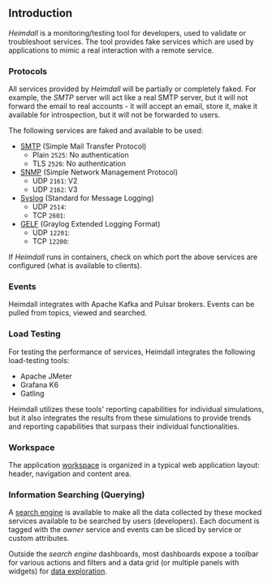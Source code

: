 ## Introduction

_Heimdall_ is a monitoring/testing tool for developers, used to validate or troubleshoot services. The tool provides fake services which are used by applications to mimic a real interaction with a remote service.

### Protocols
All services provided by _Heimdall_ will be partially or completely faked. For example, the _SMTP_ server will act like a real SMTP server, but it will not forward the email to real accounts - it will accept an email, store it, make it available for introspection, but it will not be forwarded to users.

The following services are faked and available to be used:

* [SMTP](protocol/smtp) (Simple Mail Transfer Protocol)
  * Plain `2525`: No authentication 
  * TLS `2526`: No authentication 
* [SNMP](protocol/snmp) (Simple Network Management Protocol)
  * UDP `2161`: V2
  * UDP `2162`: V3
* [Syslog](protocol/syslog) (Standard for Message Logging)
  * UDP `2514`: 
  * TCP `2601`: 
* [GELF](protocol/gelf) (Graylog Extended Logging Format)
  * UDP `12201`:
  * TCP `12200`:

If _Heimdall_ runs in containers, check on which port the above  services are configured (what is available to clients). 

### Events
Heimdall integrates with Apache Kafka and Pulsar brokers. Events can be pulled from topics, viewed and searched.

### Load Testing
For testing the performance of services, Heimdall integrates the following load-testing tools:

- Apache JMeter
- Grafana K6
- Gatling

Heimdall utilizes these tools' reporting capabilities for individual simulations, but it also integrates the results from these simulations to provide trends and reporting capabilities that surpass their individual functionalities.

### Workspace

The application [workspace](workspace) is organized in a typical web application layout: header, navigation and content area. 

### Information Searching (Querying)

A [search engine](search) is available to make all the data collected by these mocked services available to be searched by users (developers). Each document is tagged with the _owner_ service and events can be sliced by service or custom attributes. 

Outside the _search engine_ dashboards, most dashboards expose a toolbar for various actions and filters and a data grid (or multiple panels with widgets) for [data exploration](dataset/dashboard). 